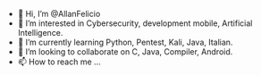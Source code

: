 - 👋 Hi, I’m @AllanFelicio
- 👀 I’m interested in Cybersecurity, development mobile, Artificial Intelligence.
- 🌱 I’m currently learning Python, Pentest, Kali, Java, Italian.
- 💞️ I’m looking to collaborate on C, Java, Compiler, Android.
- 📫 How to reach me ...

<!---
AllanFelicio/AllanFelicio is a ✨ special ✨ repository because its `README.md` (this file) appears on your GitHub profile.
You can click the Preview link to take a look at your changes.
--->

